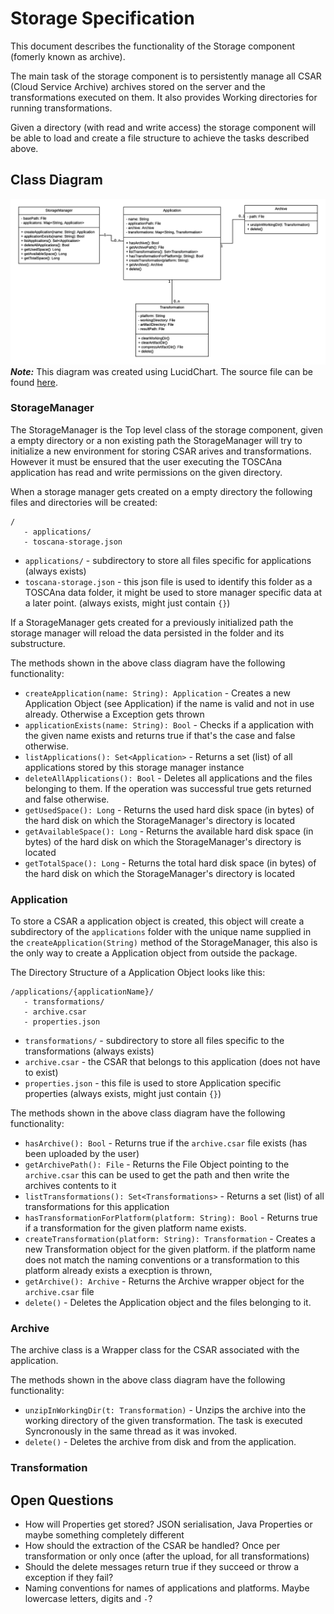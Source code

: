 # Storage Specification
This document describes the functionality of the Storage component (fomerly known as archive).

The main task of the storage component is to persistently manage all CSAR (Cloud Service Archive) archives stored on the server and the transformations executed on them.
It also provides Working directories for running transformations.

Given a directory (with read and write access) the storage component will be able to load and create a file structure to achieve the tasks described above.

## Class Diagram
![Class Diagram](img/storage_class_diagram_v2.png)
***Note:*** This diagram was created using LucidChart. The source file can be found [here](https://www.lucidchart.com/invitations/accept/6cd9081f-fe92-4ff0-af0f-cf15839c7641).

### StorageManager

The StorageManager is the Top level class of the storage component, given a empty directory or a non existing path the StorageManager will try to initialize a new environment for storing CSAR arives and transformations. However it must be ensured that the user executing the TOSCAna application has read and write permissions on the given directory.

When a storage manager gets created on a empty directory the following files and directories will be created:

```
/
   - applications/
   - toscana-storage.json
```

* `applications/` - subdirectory to store all files specific for applications (always exists)
* `toscana-storage.json` - this json file is used to identify this folder as a TOSCAna data folder, it might be used to store manager specific data at a later point. (always exists, might just contain `{}`)

If a StorageManager gets created for a previously initialized path the storage manager will reload the data persisted in the folder and its substructure.

The methods shown in the above class diagram have the following functionality:
* `createApplication(name: String): Application` - Creates a new Application Object (see Application) if the name is valid and not in use already. Otherwise a Exception gets thrown
* `applicationExists(name: String): Bool` - Checks if a application with the given name exists and returns true if that's the case and false otherwise.
* `listApplications(): Set<Application>` - Returns a set (list) of all applications stored by this storage manager instance
* `deleteAllApplications(): Bool` - Deletes all applications and the files belonging to them. If the operation was successful true gets returned and false otherwise.
* `getUsedSpace(): Long` - Returns the used hard disk space (in bytes) of the hard disk on which the StorageManager's directory is located
* `getAvailableSpace(): Long` - Returns the available hard disk space (in bytes) of the hard disk on which the StorageManager's directory is located
* `getTotalSpace(): Long` - Returns the total hard disk space (in bytes) of the hard disk on which the StorageManager's directory is located

### Application

To store a CSAR a application object is created, this object will create a subdirectory of the ``applications`` folder with the unique name supplied in the `createApplication(String)` method of the StorageManager, this also is the only way to create a Application object from outside the package.

The Directory Structure of a Application Object looks like this:
```
/applications/{applicationName}/
   - transformations/
   - archive.csar
   - properties.json
```

* `transformations/` - subdirectory to store all files specific to the transformations (always exists)
* `archive.csar` - the CSAR that belongs to this application (does not have to exist)
* `properties.json` - this file is used to store Application specific properties (always exists, might just contain `{}`)

The methods shown in the above class diagram have the following functionality:
* `hasArchive(): Bool` - Returns true if the `archive.csar` file exists (has been uploaded by the user)
* `getArchivePath(): File` - Returns the File Object pointing to the `archive.csar` this can be used to get the path and then write the archives contents to it
* `listTransformations(): Set<Transformations>` - Returns a set (list) of all transformations for this application
* `hasTransformationForPlatform(platform: String): Bool` - Returns true if a transformation for the given platform name exists.
* `createTransformation(platform: String): Transformation` - Creates a new Transformation object for the given platform. if the platform name does not match the naming conventions or a transformation to this platform already exists a execption is thrown,
* `getArchive(): Archive` - Returns the Archive wrapper object for the `archive.csar` file
* `delete()` - Deletes the Application object and the files belonging to it.

### Archive

The archive class is a Wrapper class for the CSAR associated with the application. 

The methods shown in the above class diagram have the following functionality:
* `unzipInWorkingDir(t: Transformation)` - Unzips the archive into the working directory of the given transformation. The task is executed Syncronously in the same thread as it was invoked.
* `delete()` - Deletes the archive from disk and from the application.

### Transformation

## Open Questions

* How will Properties get stored? JSON serialisation, Java Properties or maybe something completely different
* How should the extraction of the CSAR be handled? Once per transformation or only once (after the upload, for all transformations)
* Should the delete messages return true if they succeed or throw a exception if they fail? 
* Naming conventions for names of applications and platforms. Maybe lowercase letters, digits and ``-``?
